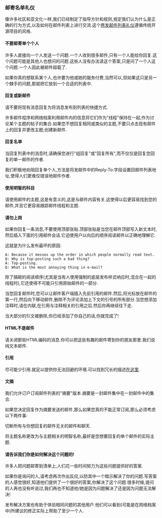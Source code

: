 
### 邮寄名单礼仪

像许多社区和亚文化一样,我们已经制定了指导方针和规则,规定我们认为什么是正确的行为方式,以及如何在邮件列表上进行交流.这个[卷发邮件列表礼仪](https://curl.haxx.se/mail/etiquette.html)遵循传统开源项目的风格.

#### 不要邮寄单个个人

许多人直接向一个人发送一个问题.一个人收到很多邮件,只有一个人能给你回复.这个问题可能是其他人也想问的问题.这些人没有办法读这个答案,只是问了一个人这个问题.一个人因此被邮件超载了.

如果你真的想联系某个人,也许要为他或她的服务付费,当然可以,但如果这只是另一个棘手的问题,那就把它放到一个合适的列表中.

#### 回复或新邮件

请不要将现有消息回复为将消息发布到列表的快捷方式.

许多邮件程序和网络档案利用邮件内的信息将它们作为"线程"保持在一起,作为讨论某个主题的帖子的集合.如果您不想回复相同或类似的主题,不要只点击现有邮件上的回复并更改主题;创建新邮件.

#### 回复名单

当回复列表中的消息时,请确保您进行"组回复"或"回复所有",而不仅仅是回复您回复的单一邮件的作者.

我们积极地劝阻回复单个人,方法是将发邮件中的Reply-To:字段设置回邮件列表地址,使得人们更难仅错误地邮件作者.

#### 使用明智的科目

请使用邮件的主题,这是有意义的,这是与邮件内容有关.这使得以后更容易找到您的邮件,并且它更容易跟踪邮件线程和主题.

#### 请勿上岗

如果你回复一条消息,不要使用顶部张贴.顶部张贴是当您在邮件顶部写入新文本时,然后插入下面的引用邮件会话.它迫使用户以向后的顺序阅读邮件以正确地理解它.

这就是为什么发布最坏的原因:

```
A: Because it messes up the order in which people normally read text.
Q: Why is top-posting such a bad thing?
A: Top-posting.
Q: What is the most annoying thing in e-mail?
```

除了搞砸的阅读顺序(尤其是当有人使用强制的底层发布样式响应时,混合在一起的线程时),它还使得不可能只引用原始邮件的一部分.

当您回复邮件时,您可以让邮件客户端插入先前引用的邮件.然后,将光标放在邮件的第一行,然后向下移动邮件,删除不为评论添加上下文的引号的所有部分.当您想添加注释时,请在内联,在引用与注释相关的引用之后.然后你再继续往下走.

当大部分的引文被删除,你已经添加了你自己的话,你就完成了!

#### HTML不是邮件

请关闭那些HTML编码的消息.你可以把这些有趣的邮件寄到你的朋友那里.我们说纯文本邮件.

#### 引用

尽可能少引用.就足以提供你无法回避的环境.可以找到冗长的描述[在这里](https://www.netmeister.org/news/learn2quote.html).

#### 文摘

我们允许订户订阅邮件列表的"摘要"版本.摘要是一封邮件集中在一封邮件中的集合.

如果您决定回复作为摘要发送的邮件,那么如果您真的不能正常订阅,那么必须考虑以下两件事:

切断所有与你想回复的邮件无关的邮件和聊天.

将主题名称更改为与主题相关的明智名称,最好是您想要回复的单个邮件的实际主题.

#### 请告诉我们你是如何解决这个问题的!

许多人把问题邮寄到清单上,人们花一些时间努力为这些问题提供好的答案.

如果你是询问的人,请考虑再次作出反应,以防其中一个暗示解决了你的问题.写答案的人感觉很好,知道他们提供了一个很好的答案,你解决了这个问题.很多时候,提问的人再也没有听说过,我们再也不知道他/她是因为问题解决了还是因为问题无法解决!

发布解决方案也有助于体验相同问题的其他用户.他们可以看到(可能是在网络档案中)所建议的修正实际上帮助了至少一个人.
